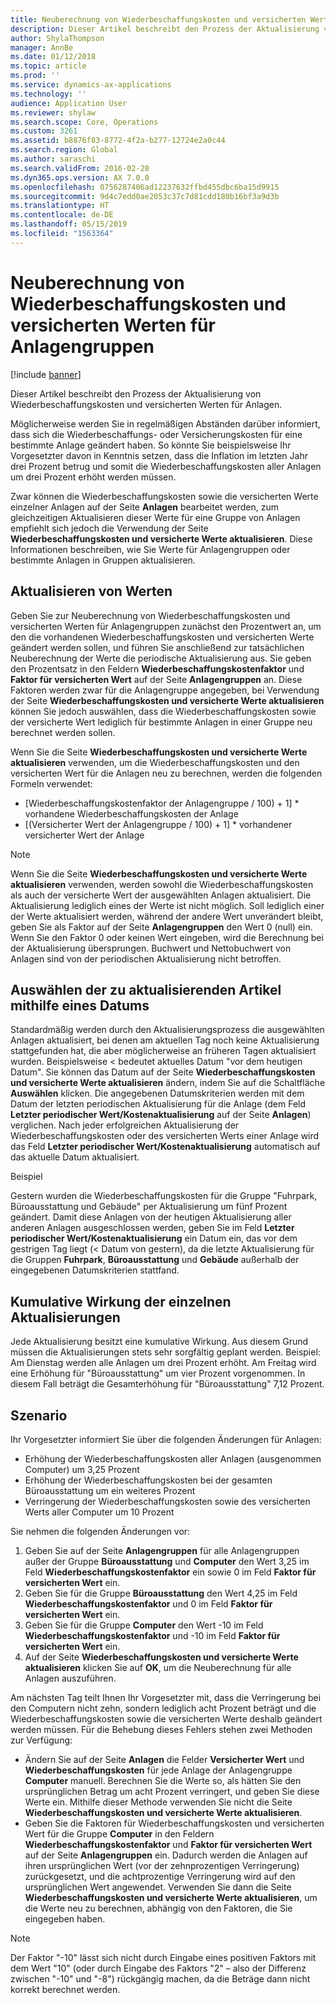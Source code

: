 ```yaml
---
title: Neuberechnung von Wiederbeschaffungskosten und versicherten Werten für Anlagengruppen
description: Dieser Artikel beschreibt den Prozess der Aktualisierung von Wiederbeschaffungskosten und versicherten Werten für Anlagen.
author: ShylaThompson
manager: AnnBe
ms.date: 01/12/2018
ms.topic: article
ms.prod: ''
ms.service: dynamics-ax-applications
ms.technology: ''
audience: Application User
ms.reviewer: shylaw
ms.search.scope: Core, Operations
ms.custom: 3261
ms.assetid: b8876f83-8772-4f2a-b277-12724e2a0c44
ms.search.region: Global
ms.author: saraschi
ms.search.validFrom: 2016-02-28
ms.dyn365.ops.version: AX 7.0.0
ms.openlocfilehash: 0756287406ad12237632ffbd455dbc6ba15d9915
ms.sourcegitcommit: 9d4c7edd0ae2053c37c7d81cdd180b16bf3a9d3b
ms.translationtype: HT
ms.contentlocale: de-DE
ms.lasthandoff: 05/15/2019
ms.locfileid: "1563364"
---
```

# <a name="recalculate-replacement-costs-and-insured-values-for-fixed-asset-groups"></a>Neuberechnung von Wiederbeschaffungskosten und versicherten Werten für Anlagengruppen

[!include [banner](../includes/banner.md)]

Dieser Artikel beschreibt den Prozess der Aktualisierung von Wiederbeschaffungskosten und versicherten Werten für Anlagen.

Möglicherweise werden Sie in regelmäßigen Abständen darüber informiert, dass sich die Wiederbeschaffungs- oder Versicherungskosten für eine bestimmte Anlage geändert haben. So könnte Sie beispielsweise Ihr Vorgesetzter davon in Kenntnis setzen, dass die Inflation im letzten Jahr drei Prozent betrug und somit die Wiederbeschaffungskosten aller Anlagen um drei Prozent erhöht werden müssen. 

Zwar können die Wiederbeschaffungskosten sowie die versicherten Werte einzelner Anlagen auf der Seite **Anlagen** bearbeitet werden, zum gleichzeitigen Aktualisieren dieser Werte für eine Gruppe von Anlagen empfiehlt sich jedoch die Verwendung der Seite **Wiederbeschaffungskosten und versicherte Werte aktualisieren**. Diese Informationen beschreiben, wie Sie Werte für Anlagengruppen oder bestimmte Anlagen in Gruppen aktualisieren.

## <a name="how-values-are-updated"></a>Aktualisieren von Werten
Geben Sie zur Neuberechnung von Wiederbeschaffungskosten und versicherten Werten für Anlagengruppen zunächst den Prozentwert an, um den die vorhandenen Wiederbeschaffungskosten und versicherten Werte geändert werden sollen, und führen Sie anschließend zur tatsächlichen Neuberechnung der Werte die periodische Aktualisierung aus. Sie geben den Prozentsatz in den Feldern **Wiederbeschaffungskostenfaktor** und **Faktor für versicherten Wert** auf der Seite **Anlagengruppen** an. Diese Faktoren werden zwar für die Anlagengruppe angegeben, bei Verwendung der Seite **Wiederbeschaffungskosten und versicherte Werte aktualisieren** können Sie jedoch auswählen, dass die Wiederbeschaffungskosten sowie der versicherte Wert lediglich für bestimmte Anlagen in einer Gruppe neu berechnet werden sollen. 

Wenn Sie die Seite **Wiederbeschaffungskosten und versicherte Werte aktualisieren** verwenden, um die Wiederbeschaffungskosten und den versicherten Wert für die Anlagen neu zu berechnen, werden die folgenden Formeln verwendet:

-   \[Wiederbeschaffungskostenfaktor der Anlagengruppe / 100) + 1\] \* vorhandene Wiederbeschaffungskosten der Anlage
-   \[(Versicherter Wert der Anlagengruppe / 100) + 1\] \* vorhandener versicherter Wert der Anlage

> [!NOTE] 
> Wenn Sie die Seite **Wiederbeschaffungskosten und versicherte Werte aktualisieren** verwenden, werden sowohl die Wiederbeschaffungskosten als auch der versicherte Wert der ausgewählten Anlagen aktualisiert. Die Aktualisierung lediglich eines der Werte ist nicht möglich. Soll lediglich einer der Werte aktualisiert werden, während der andere Wert unverändert bleibt, geben Sie als Faktor auf der Seite **Anlagengruppen** den Wert 0 (null) ein. Wenn Sie den Faktor 0 oder keinen Wert eingeben, wird die Berechnung bei der Aktualisierung übersprungen. Buchwert und Nettobuchwert von Anlagen sind von der periodischen Aktualisierung nicht betroffen. 

## <a name="how-to-use-a-date-to-select-which-items-to-update"></a>Auswählen der zu aktualisierenden Artikel mithilfe eines Datums
Standardmäßig werden durch den Aktualisierungsprozess die ausgewählten Anlagen aktualisiert, bei denen am aktuellen Tag noch keine Aktualisierung stattgefunden hat, die aber möglicherweise an früheren Tagen aktualisiert wurden. Beispielsweise &lt; bedeutet aktuelles Datum "vor dem heutigen Datum". Sie können das Datum auf der Seite **Wiederbeschaffungskosten und versicherte Werte aktualisieren** ändern, indem Sie auf die Schaltfläche **Auswählen** klicken. Die angegebenen Datumskriterien werden mit dem Datum der letzten periodischen Aktualisierung für die Anlage (dem Feld **Letzter periodischer Wert/Kostenaktualisierung** auf der Seite **Anlagen**) verglichen. Nach jeder erfolgreichen Aktualisierung der Wiederbeschaffungskosten oder des versicherten Werts einer Anlage wird das Feld **Letzter periodischer Wert/Kostenaktualisierung** automatisch auf das aktuelle Datum aktualisiert. 

Beispiel 

Gestern wurden die Wiederbeschaffungskosten für die Gruppe "Fuhrpark, Büroausstattung und Gebäude" per Aktualisierung um fünf Prozent geändert. Damit diese Anlagen von der heutigen Aktualisierung aller anderen Anlagen ausgeschlossen werden, geben Sie im Feld **Letzter periodischer Wert/Kostenaktualisierung** ein Datum ein, das vor dem gestrigen Tag liegt (&lt; Datum von gestern), da die letzte Aktualisierung für die Gruppen **Fuhrpark**, **Büroausstattung** und **Gebäude** außerhalb der eingegebenen Datumskriterien stattfand.

## <a name="cumulative-effect-of-each-update"></a>Kumulative Wirkung der einzelnen Aktualisierungen
Jede Aktualisierung besitzt eine kumulative Wirkung. Aus diesem Grund müssen die Aktualisierungen stets sehr sorgfältig geplant werden. Beispiel: Am Dienstag werden alle Anlagen um drei Prozent erhöht. Am Freitag wird eine Erhöhung für "Büroausstattung" um vier Prozent vorgenommen. In diesem Fall beträgt die Gesamterhöhung für "Büroausstattung" 7,12 Prozent.

## <a name="scenario"></a>Szenario
Ihr Vorgesetzter informiert Sie über die folgenden Änderungen für Anlagen:
-   Erhöhung der Wiederbeschaffungskosten aller Anlagen (ausgenommen Computer) um 3,25 Prozent
-   Erhöhung der Wiederbeschaffungskosten bei der gesamten Büroausstattung um ein weiteres Prozent
-   Verringerung der Wiederbeschaffungskosten sowie des versicherten Werts aller Computer um 10 Prozent

Sie nehmen die folgenden Änderungen vor:
1.  Geben Sie auf der Seite **Anlagengruppen** für alle Anlagengruppen außer der Gruppe **Büroausstattung** und **Computer** den Wert 3,25 im Feld **Wiederbeschaffungskostenfaktor** ein sowie 0 im Feld **Faktor für versicherten Wert** ein.
2.  Geben Sie für die Gruppe **Büroausstattung** den Wert 4,25 im Feld **Wiederbeschaffungskostenfaktor** und 0 im Feld **Faktor für versicherten Wert** ein.
3.  Geben Sie für die Gruppe **Computer** den Wert -10 im Feld **Wiederbeschaffungskostenfaktor** und -10 im Feld **Faktor für versicherten Wert** ein.
4.  Auf der Seite **Wiederbeschaffungskosten und versicherte Werte aktualisieren** klicken Sie auf **OK**, um die Neuberechnung für alle Anlagen auszuführen.

Am nächsten Tag teilt Ihnen Ihr Vorgesetzter mit, dass die Verringerung bei den Computern nicht zehn, sondern lediglich acht Prozent beträgt und die Wiederbeschaffungskosten sowie die versicherten Werte deshalb geändert werden müssen. Für die Behebung dieses Fehlers stehen zwei Methoden zur Verfügung:
-   Ändern Sie auf der Seite **Anlagen** die Felder **Versicherter Wert** und **Wiederbeschaffungskosten** für jede Anlage der Anlagengruppe **Computer** manuell. Berechnen Sie die Werte so, als hätten Sie den ursprünglichen Betrag um acht Prozent verringert, und geben Sie diese Werte ein. Mithilfe dieser Methode verwenden Sie nicht die Seite **Wiederbeschaffungskosten und versicherte Werte aktualisieren**.
-   Geben Sie die Faktoren für Wiederbeschaffungskosten und versicherten Wert für die Gruppe **Computer** in den Feldern **Wiederbeschaffungskostenfaktor** und **Faktor für versicherten Wert** auf der Seite **Anlagengruppen** ein. Dadurch werden die Anlagen auf ihren ursprünglichen Wert (vor der zehnprozentigen Verringerung) zurückgesetzt, und die achtprozentige Verringerung wird auf den ursprünglichen Wert angewendet. Verwenden Sie dann die Seite **Wiederbeschaffungskosten und versicherte Werte aktualisieren**, um die Werte neu zu berechnen, abhängig von den Faktoren, die Sie eingegeben haben.

> [!NOTE]  
> Der Faktor "-10" lässt sich nicht durch Eingabe eines positiven Faktors mit dem Wert "10" (oder durch Eingabe des Faktors "2" – also der Differenz zwischen "-10" und "-8") rückgängig machen, da die Beträge dann nicht korrekt berechnet werden. 





